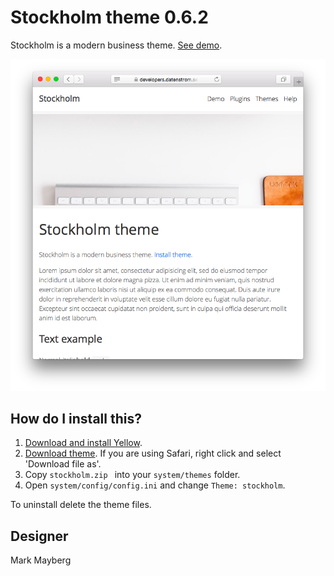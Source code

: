 Stockholm theme 0.6.2
=====================
Stockholm is a modern business theme. [See demo](https://developers.datenstrom.se/themes/stockholm-theme).

<p align="center"><img src="stockholm-screenshot.png?raw=true" alt="Screenshot"></p>

## How do I install this?

1. [Download and install Yellow](https://github.com/datenstrom/yellow/).
2. [Download theme](https://github.com/datenstrom/yellow-themes/raw/master/zip/stockholm.zip). If you are using Safari, right click and select 'Download file as'.
3. Copy `stockholm.zip ` into your `system/themes` folder.
4. Open `system/config/config.ini` and change `Theme: stockholm`.

To uninstall delete the theme files.

## Designer

Mark Mayberg
